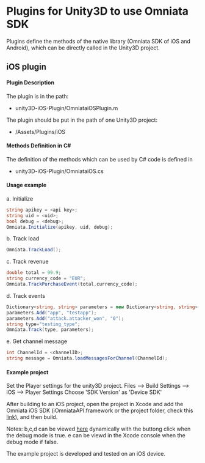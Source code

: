 Plugins for Unity3D to use Omniata SDK
======================================

Plugins define the methods of the native library (Omniata SDK of iOS and Android), which can be directly called in the Unity3D project.


iOS plugin
----------

#### Plugin Description
The plugin is in the path:
* unity3D-iOS-Plugin/OmniataiOSPlugin.m

The plugin should be put in the path of one Unity3D project:
* <unity project name>/Assets/Plugins/iOS

#### Methods Definition in C#
The definition of the methods which can be used by C# code is defined in
* unity3D-iOS-Plugin/OmniataiOS.cs

#### Usage example

a. Initialize

```c#
string apikey = <api key>;
string uid = <uid>;
bool debug = <debug>;
Omniata.Initialize(apikey, uid, debug);
```

b. Track load
```c#
Omniata.TrackLoad();
```

c. Track revenue
```c#
double total = 99.9;
string currency_code = "EUR";
Omniata.TrackPurchaseEvent(total,currency_code);
```

d. Track events
```c#
Dictionary<string, string> parameters = new Dictionary<string, string>();
parameters.Add("app", "testapp");
parameters.Add("attack.attacker_won", "0");
string type="testing_type";
Omniata.Track(type, parameters);
```

e. Get channel message
```c#
int ChannelId = <channelID>;
string message = Omniata.loadMessagesForChannel(ChannelId);
```


#### Example project
Set the Player settings for the unity3D project.
Files --> Build Settings --> iOS --> Player Settings
Choose 'SDK Version' as 'Device SDK'

After building to an iOS project, open the project in Xcode and add the Omniata iOS SDK (iOmniataAPI.framework or the project folder, check this [link](https://omniata.atlassian.net/wiki/display/DOC/iOS+SDK])), and then build.

Notes: b,c,d can be viewed [here](https://demo.panel.omniata.com/data_models/55-custom-metrics/developer_console?api_key_ids%5B%5D=1414) dynamically with the buttong click when the debug mode is true.
e can be viewd in the Xcode console when the debug mode if false.

The example project is developed and tested on an iOS device.














